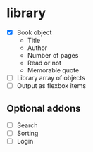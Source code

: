# library

- [x] Book object
	- Title
	- Author
	- Number of pages
	- Read or not
	- Memorable quote
- [ ] Library array of objects
- [ ] Output as flexbox items

## Optional addons
- [ ] Search
- [ ] Sorting
- [ ] Login
